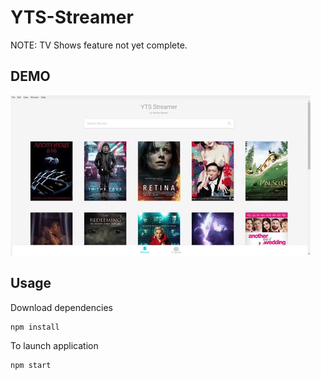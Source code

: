 # YTS-Streamer

NOTE: TV Shows feature not yet complete.

## DEMO
![Demo Gif](DEMO.gif "Demo Gif")

## Usage

Download dependencies

```
npm install
```

To launch application

```
npm start
```
